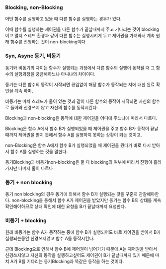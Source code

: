 ### Blocking, non-Blocking

 어떤 함수를 실행하고 있을 때 다른 함수를 실행하는 경우가 있다. 

 이때 함수를 실행하는 제어권을 다른 함수가 끝날때까지 주고 기다리는 것이 blocking이고 멀티 스레드 환경과 같이 다른 함수는 실행시키게 두고 제어권을 가져와서 계속 원래 함수를 진행하는 것이 non-blocking이다



### Syn, Async 동기, 비동기

  동기와 비동기의 차이는 함수가 실행되는 과정에서 다른 함수의 실행이 동작될 때 그 함수의 실행과정을 궁금해하느냐 아니냐의 차이이다.

 동기는 다른 함수의 동작이 시작되면 끊임없이 해당 함수가 동작되는 지에 대한 완료 확인을 계속 하며,

 비동기는 마치 스레드가 둘이 있는 것과 같이 다른 함수의 동작이 시작되면 자신의 함수로 돌아와 신경쓰지 않고 자신의 함수를 동작시킨다.



 Blocking과 non-blocking은 동작에 대한 제어권을 어디에 주느냐에 따라서 다르다.

 Blocking은 함수 A에서 함수 B가 실행되었을 때 제어권을 주고 함수 B가 동작이 끝날때까지 제어권을 받지 못해서 함수 A를 실행하지 못하는 상황이 되는 것이고,

 non-Blocking은 함수 A에서 함수 B가 실행되었을 때 제어권을 줬다가 바로 다시 받아서 함수 A를 실행하는 것을 말한다.



 동기Blocking과 비동기non-blocking은 둘 다 blocking의 여부에 따라서 진행이 흘러가지만 나머지 둘이 다르다



### 동기 + non blocking

 동기 non blocking의 경우 동기에 의해서 함수 B가 실행되는 것을 꾸준히 관찰해야한다. non-blocking을 통해서 함수 A가 제어권을 받았지만 동기는 함수 B의 상태를 계속 확인해야하므로 상태 확인에 대한 요청을 B가 끝날때까지 요청한다.



### 비동기 + blocking

 원래 비동기는 함수 A가 동작하는 중에 함수 B가 실행되어도 바로 제어권을 받아서 B가 실행되는동안 신경쓰지않고 함수 A를 동작시킨다.

 근데 Blocking으로 인해서 함수 B에 제어권이 넘어가기 때문에 A는 제어권을 받아서 신경쓰지않고 자신의 동작을 실행하고싶어도 제어권이 B가 끝날때까지 있기 때문에 마치 A가 B를 기다리는 동기Blocking과 똑같은 동작을 하는 것이다.